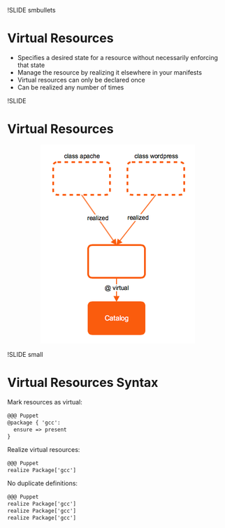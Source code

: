 !SLIDE smbullets
# Virtual Resources

* Specifies a desired state for a resource without necessarily enforcing that state
* Manage the resource by realizing it elsewhere in your manifests
* Virtual resources can only be declared once
* Can be realized any number of times


!SLIDE 
# Virtual Resources

<center><img src="../_images/resources/virtual_resources.png" style="width:355px;height:455px;" alt="Virtual Resources"/></center>


!SLIDE small
# Virtual Resources Syntax

Mark resources as virtual:

    @@@ Puppet
    @package { 'gcc':
      ensure => present
    }

Realize virtual resources:

    @@@ Puppet
    realize Package['gcc']

No duplicate definitions:

    @@@ Puppet
    realize Package['gcc']
    realize Package['gcc']
    realize Package['gcc']
